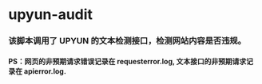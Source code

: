 # upyun-audit
### 该脚本调用了 UPYUN 的文本检测接口，检测网站内容是否违规。

#### PS：网页的非预期请求错误记录在 requesterror.log, 文本接口的非预期请求记录在 apierror.log.
